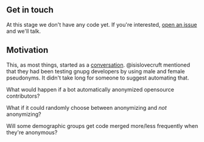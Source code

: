 ## Get in touch

At this stage we don't have any code yet. If you're interested,
[open an issue][1] and we'll talk.

## Motivation

This, as most things, started as a [conversation][2]. @isislovecruft mentioned
that they had been testing gnupg developers by using male and female pseudonyms.
It didn't take long for someone to suggest automating that.

What would happen if a bot automatically anonymized opensource contributors?

What if it could randomly choose between anonymizing and _not_ anonymizing?

Will some demographic groups get code merged more/less frequently when they're
anonymous?

[1]: https://github.com/anonydog/anonydog/issues
[2]: https://twitter.com/swfiua/status/811690973919137792
